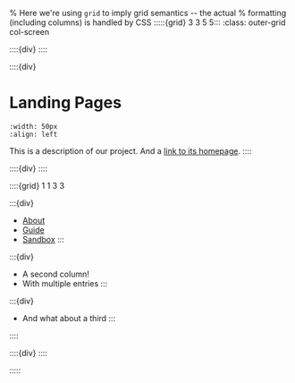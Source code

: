 % Here we're using `grid` to imply grid semantics -- the actual
% formatting (including columns) is handled by CSS
:::::{grid} 3 3 5 5:::
:class: outer-grid col-screen

<!-- Left spacer -->
::::{div}
::::

<!-- Project description -->
::::{div}

# Landing Pages

```{image} https://jupyterbook.org/en/stable/_images/logo-square.svg
:width: 50px
:align: left
```

This is a description of our project. And a [link to its homepage](https://github.com/jupyter-book/example-landing-pages).
::::

<!-- Spacer between project description and links columns -->
::::{div}
::::

<!-- Link columns -->
::::{grid} 1 1 3 3

:::{div}

- [About](https://mystmd.org/overview/ecosystem)
- [Guide](https://mystmd.org/guide)
- [Sandbox](https://mystmd.org/sandbox)
  :::

:::{div}

- A second column!
- With multiple entries
  :::

:::{div}

- And what about a third
:::

::::

<!-- Right-most spacer -->
::::{div}
::::

:::::
